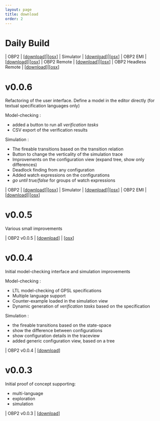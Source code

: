 ```yaml
---
layout: page
title: download
order: 2
---
```


# Daily Build

| OBP2 | [[download](https://bintray.com/plug-obp/distributions/download_file?file_path=plug-obp2-daily-19.zip)]|[[osx](https://bintray.com/plug-obp/distributions/download_file?file_path=plug-obp2-mac-daily-19.zip)]
| Simulator | [[download](https://bintray.com/plug-obp/distributions/download_file?file_path=plug-simulator-daily-19.zip)]|[[osx](https://bintray.com/plug-obp/distributions/download_file?file_path=plug-simulator-mac-daily-19.zip)]
| OBP2 EMI | [[download](https://bintray.com/plug-obp/distributions/download_file?file_path=plug-obp2_emi-daily-19.zip)]|[[osx](https://bintray.com/plug-obp/distributions/download_file?file_path=plug-obp2_emi-mac-daily-19.zip)]
| OBP2 Remote | [[download](https://bintray.com/plug-obp/distributions/download_file?file_path=plug-obp2_remote-daily-19.zip)]|[[osx](https://bintray.com/plug-obp/distributions/download_file?file_path=plug-obp2_remote-mac-daily-19.zip)]
| OBP2 Headless Remote | [[download](https://bintray.com/plug-obp/distributions/download_file?file_path=plug-obp2_remote_h-daily-19.zip)]|[[osx](https://bintray.com/plug-obp/distributions/download_file?file_path=plug-obp2_remote_h-daily-19.zip)]

# v0.0.6

Refactoring of the user interface.
Define a model in the editor directly (for textual specification languages only)

Model-checking :

- added a button to run all *verification tasks*
- CSV export of the verification results

Simulation :

- The fireable transitions based on the transition relation
- Button to change the verticality of the simulation trace
- Improvements on the configuration view (expand tree, show only differences)
- Deadlock finding from any configuration
- Added watch expressions on the configurations
- *go until true/false* for groups of watch expressions

| OBP2 | [[download](https://bintray.com/plug-obp/distributions/download_file?file_path=plug-obp2-0.0.6.zip)]|[[osx](https://bintray.com/plug-obp/distributions/download_file?file_path=plug-obp2-mac-0.0.6.zip)]
| Simulator | [[download](https://bintray.com/plug-obp/distributions/download_file?file_path=plug-simulator-0.0.6.zip)]|[[osx](https://bintray.com/plug-obp/distributions/download_file?file_path=plug-simulator-mac-0.0.6.zip)]
| OBP2 EMI | [[download](https://bintray.com/plug-obp/distributions/download_file?file_path=plug-obp2_emi-0.0.6.zip)]|[[osx](https://bintray.com/plug-obp/distributions/download_file?file_path=plug-obp2_emi-mac-0.0.6.zip)]

# v0.0.5

Various small improvements

| OBP2 v0.0.5 | [[download](https://bintray.com/plug-obp/distributions/download_file?file_path=plug-obp2-0.0.5.zip)] | [[osx](https://bintray.com/plug-obp/distributions/download_file?file_path=plug-obp2-mac-0.0.5.zip)]

# v0.0.4

Initial model-checking interface and simulation improvements

Model-checking :

- LTL model-checking of GPSL specifications
- Multiple language support
- Counter-example loaded in the simulation view
- Dynamic generation of *verification tasks* based on the specification

Simulation :

- the fireable transitions based on the state-space
- show the difference between configurations
- show configuration details in the traceview
- added generic configuration view, based on a tree

| OBP2 v0.0.4 | [[download](https://bintray.com/plug-obp/distributions/download_file?file_path=plug-obp2-0.0.4.zip)]

# v0.0.3

Initial proof of concept supporting:

- multi-language
- exploration
- simulation

| OBP2 v0.0.3 | [[download](https://bintray.com/plug-obp/distributions/download_file?file_path=plug-all-0.0.3.zip)]